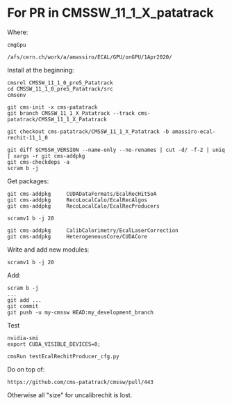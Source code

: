 For PR in CMSSW_11_1_X_patatrack
====

Where:

    cmgGpu
    
    /afs/cern.ch/work/a/amassiro/ECAL/GPU/onGPU/1Apr2020/
    
Install at the beginning:
    
    cmsrel CMSSW_11_1_0_pre5_Patatrack
    cd CMSSW_11_1_0_pre5_Patatrack/src
    cmsenv
    
    git cms-init -x cms-patatrack
    git branch CMSSW_11_1_X_Patatrack --track cms-patatrack/CMSSW_11_1_X_Patatrack
    
    git checkout cms-patatrack/CMSSW_11_1_X_Patatrack -b amassiro-ecal-rechit-11_1_0
    
    git diff $CMSSW_VERSION --name-only --no-renames | cut -d/ -f-2 | uniq | xargs -r git cms-addpkg
    git cms-checkdeps -a
    scram b -j
    
Get packages:
    
    git cms-addpkg     CUDADataFormats/EcalRecHitSoA
    git cms-addpkg     RecoLocalCalo/EcalRecAlgos
    git cms-addpkg     RecoLocalCalo/EcalRecProducers

    scramv1 b -j 20

    git cms-addpkg     CalibCalorimetry/EcalLaserCorrection
    git cms-addpkg     HeterogeneousCore/CUDACore
    
    
Write and add new modules:

    
    scramv1 b -j 20

Add: 

    scram b -j
    ...
    git add ...
    git commit
    git push -u my-cmssw HEAD:my_development_branch
    
    
Test

    nvidia-smi
    export CUDA_VISIBLE_DEVICES=0;

    cmsRun testEcalRechitProducer_cfg.py
    
    
    
Do on top of: 

    https://github.com/cms-patatrack/cmssw/pull/443
    
    
Otherwise all "size" for uncalibrechit is lost.

